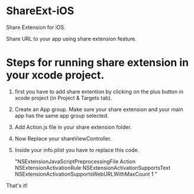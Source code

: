 # ShareExt-iOS
Share Extension for iOS.

Share URL to your app using share extension feature. 

# Steps for running share extension in your xcode project.  

1. first you have to add share extention by clicking on the plus button in xcode project (in Project & Targets tab). 
2. Create an App group. Make sure your share extension and your main app has the same app group selected. 
3. Add Action.js file in your share extension folder.
4. Now Replace your shareViewController. 
5. Inside your info.plist you have to replace this code. 
    
    "<key>NSExtensionJavaScriptPreprocessingFile</key>
         <string>Action</string>
         <key>NSExtensionActivationRule</key>
         <dict>
            <key>NSExtensionActivationSupportsText</key>
            <true/>
            <key>NSExtensionActivationSupportsWebURLWithMaxCount</key>
            <integer>1</integer>
         </dict>
      </dict>"
      
That's it! 

